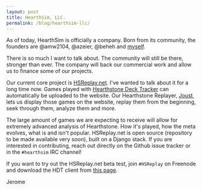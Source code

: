 ```yaml
---
layout: post
title: HearthSim, LLC.
permalink: /blog/hearthsim-llc/
---
```


As of today, HearthSim is officially a company. Born from its community, the
founders are @amw2104, @azeier, @beheh and [myself](https://github.com/jleclanche).

There is so much I want to talk about. The community will still be there,
stronger than ever. The company will back our commercial work and allow us to
finance some of our projects.

Our current core project is [HSReplay.net](https://hsreplay.net/). I've wanted
to talk about it for a long time now.
Games played with [Hearthstone Deck Tracker](https://hsdecktracker.net/) can
automatically be uploaded to the website. Our Hearthstone Replayer,
[Joust](https://github.com/HearthSim/joust), lets us display those games on the
website, replay them from the beginning, seek through them, analyze them and
more.

The large amount of games we are expecting to receive will allow for extremely
advanced analysis of Hearthstone. How it's played, how the meta evolves, what
is and isn't popular.
HSReplay.net is open source (repository to be made available very soon), built
on a Django stack. If you are interested in contributing, reach out directly on
the Github issue tracker or in the `#hearthsim` IRC channel!

If you want to try out the HSReplay.net beta test, join `#HSReplay` on Freenode
and download the HDT client from [this page](https://hsreplay.net/pages/beta/).

Jerome
